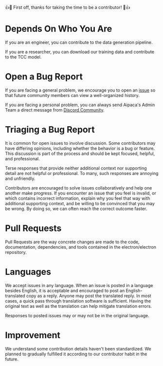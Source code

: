 👍🎉 First off, thanks for taking the time to be a contributor! 🎉👍

# Depends On Who You Are

<!-- TODO: post a place where people can submit and download training data -->

If you are an engineer, you can contribute to the data generation pipeline.

If you are a researcher, you can download our training data and contribute to the TCC model.

# Open a Bug Report

If you are facing a general problem, we encourage you to open an [issue](https://github.com/aipaca-mlops/ML-training-cost-calculator/issues) so that future community members can view a well-organized history.

If you are facing a personal problem, you can always send Aipaca's Admin Team a direct message from [Discord Community](https://discord.gg/bYB7EuXzWW).

# Triaging a Bug Report

It is common for open issues to involve discussion. Some contributors may have differing opinions, including whether the behavior is a bug or feature. This discussion is part of the process and should be kept focused, helpful, and professional.

Terse responses that provide neither additional context nor supporting detail are not helpful or professional. To many, such responses are annoying and unfriendly.

Contributors are encouraged to solve issues collaboratively and help one another make progress. If you encounter an issue that you feel is invalid, or which contains incorrect information, explain why you feel that way with additional supporting context, and be willing to be convinced that you may be wrong. By doing so, we can often reach the correct outcome faster.

# Pull Requests

Pull Requests are the way concrete changes are made to the code, documentation, dependencies, and tools contained in the electron/electron repository.

# Languages

We accept issues in any language. When an issue is posted in a language besides English, it is acceptable and encouraged to post an English-translated copy as a reply. Anyone may post the translated reply. In most cases, a quick pass through translation software is sufficient. Having the original text as well as the translation can help mitigate translation errors.

Responses to posted issues may or may not be in the original language.

# Improvement

We understand some contribution details haven't been standardized. We planned to gradually fulfilled it according to our contributor habit in the future.
